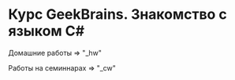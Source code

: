 # Курс GeekBrains. Знакомство с языком C# 

Домашние работы => "_hw"

Работы на семиннарах => "_cw"
